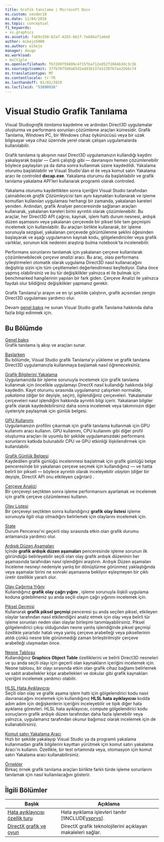 ```yaml
---
title: Grafik tanılama | Microsoft Docs
ms.custom: seodec18
ms.date: 11/04/2016
ms.topic: conceptual
f1_keywords:
- vs.graphics
ms.assetid: fa69c550-62a7-41b5-bb1f-7eb04af1a6e8
author: mikejo5000
ms.author: mikejo
manager: douge
ms.workload:
- multiple
ms.openlocfilehash: fb7289759499c4715fba712ed52f1664b3dc3c3b
ms.sourcegitcommit: 37fb7075b0a65d2add3b137a5230767aa3266c74
ms.translationtype: MT
ms.contentlocale: tr-TR
ms.lasthandoff: 01/02/2019
ms.locfileid: "53890936"
---
```

# <a name="visual-studio-graphics-diagnostics"></a>Visual Studio Grafik Tanılama
Visual Studio*grafik tanılama* kaydetme ve ardından Direct3D uygulamalar oluşturma ve performans sorunları çözümleme araçları kümesidir. Grafik Tanılama, Windows PC, bir Windows cihaz öykünücüsü veya bir uzak bilgisayar veya cihaz üzerinde yerel olarak çalışan uygulamalarda kullanılabilir.  

 Grafik tanılama iş akışının nasıl Direct3D uygulamanızın kullandığı kaydını yakalayarak başlar — Canlı çalıştığı gibi — davranışını hemen çözümlenebilir böylece paylaşılan ya da daha sonra kullanmak üzere kaydedildi. Yakalama oturumu başlatılabilir ve Visual Studio'dan el ile veya komut satırı Yakalama aracı ile controled **dxcap.exe**. Yakalama oturumu da başlatılabilir ve grafik tanılama yakalama API'leri kullanarak programlı olarak controled.  

 Yakalama oturumu kaydettikten sonra içeriğini Visual Studio tarafından çalınabilecek *grafik Çözümleyicisi* tam aynı kaynakları kullanarak ve işleme komutları kullanılan uygulaması herhangi bir zamanda, yakalanan kareleri yeniden. Ardından, grafik Analyer penceresinde sağlanan araçları kullanarak, yakalanan kareleri birini ayrıntılı olarak çözümlenebilir. Bu araçlar, her Direct3D API çağrısı, kaynak, işlem hattı durum nesnesi, ardışık düzen aşamasını veya yakalanan çerçevede bir piksel bile tam geçmişini incelemek için kullanılabilir. Bu araçları birlikte kullanarak, bir işleme sorunuyla sezgisel, yakalanan çerçevede görüntülenme şeklini öğesinden başlayarak ve aşağı uygulamanın kaynak kodu, gölgelendiriciler veya grafik varlıklar, sorunun kök nedenini araştırıp bulma notebook'ta incelenebilir.  

 Performans sorunlarını tanılamak için yakalanan çerçeve kullanılarak çözümlenebilecek *çerçeve analizi* aracı. Bu araç, olası performans iyileştirmeleri otomatik olarak uygulama Direct3D nasıl kullanacağını değiştirip sizin için tüm çeşitlemeleri değerlendirmesi keşfediyor. Daha önce yapmış olabilirsiniz ve bu tür değişiklikler yalnızca el ile bulmak için benchmarked hangilerinin yapılan bir fark giden. Çerçeve Analizi ile yalnızca faydalı olur bildiğiniz değişiklikler yapmanız gerekir.  

 Grafik Tanılama'yı arayın ve en iyi şekilde çalıştırın, grafik açısından zengin Direct3D uygulaması yardımcı olur.  

 Devam [genel bakış](overview-of-visual-studio-graphics-diagnostics.md) ne sunan Visual Studio grafik Tanılama hakkında daha fazla bilgi edinmek için.  

## <a name="in-this-section"></a>Bu Bölümde  
 [Genel bakış](overview-of-visual-studio-graphics-diagnostics.md)  
 Grafik tanılama iş akışı ve araçları sunar.  

 [Başlarken](getting-started-with-visual-studio-graphics-diagnostics.md)  
 Bu bölümde, Visual Studio grafik Tanılama'yı yükleme ve grafik tanılama Direct3D uygulamanızla kullanmaya başlamak nasıl öğreneceksiniz.  

 [Grafik Bilgilerini Yakalama](capturing-graphics-information.md)  
 Uygulamanızda bir işleme sorunuyla incelemek için grafik tanılama kullanmak için öncelikle uygulamayı DirectX nasıl kullandığı hakkında bilgi kaydedin. Kayıt oturumu sırasında uygulamanız çalışırken normalde, *yakalama* (diğer bir deyişle, seçin), ilgilendiğiniz çerçeveleri. Yakalamalar çerçeveleri nasıl işlendiğini hakkında ayrıntılı bilgi içerir. Yakalanan bilgiler grafik olarak kaydedebilirsiniz daha sonra incelemek veya takımınızın diğer üyeleriyle paylaşmak için günlük belgesi.  

 [GPU Kullanımı](gpu-usage.md)  
 Uygulamanızın profilini çıkarmak için grafik tanılama kullanmak için GPU kullanımı aracı kullanın. GPU kullanımı, CPU kullanımı gibi diğer profil oluşturma araçları ile uyumlu bir şekilde uygulamanızdaki performans sorunlarını katkıda bulunabilir CPU ve GPU etkinliği ilişkilendirmek için kullanılabilir.  

 [Grafik Günlük Belgesi](graphics-log-document.md)  
 Kaydedilen grafik günlüğü incelenmesi başlatmak için grafik günlüğü belge penceresinde bir yakalanan çerçeve seçmek için kullandığınız — ve hatta belirli bir pikseli — böylece ayrıntılı olarak inceleyebilir *olayları* (diğer bir deyişle, DirectX API onu etkileyen çağrıları) .  

 [Çerçeve Analizi](graphics-frame-analysis.md)  
 Bir çerçeveyi seçtikten sonra işleme performansını ayarlamak ve incelemek için grafik çerçeve çözümlemesi kullanın.  

 [Olay Listesi](graphics-event-list.md)  
 Bir çerçeveyi seçtikten sonra kullandığınız **grafik olay listesi** işleme sorunuyla ilgili olup olmadığını belirlemek için olaylarını incelemek için.  

 [State](graphics-state.md)  
 Durum Penceresi'ni geçerli olay sırasında etkin olan grafik durumu anlamanıza yardımcı olur.  

 [Ardışık Düzen Aşamaları](graphics-pipeline-stages.md)  
 İçinde **grafik ardışık düzen aşamaları** penceresinde işleme sorunun ilk göründüğü belirleyebilir seçili olan olay grafik ardışık düzeninin her aşamasında tarafından nasıl işlendiğini araştırın. Ardışık Düzen aşamaları İnceleme nesneyi nedeniyle yanlış bir dönüştürme görünmez yaklaştığında veya aşamalar birini ne sonraki aşamasına bekliyor eşleşmeyen bir çıktı üretir özellikle yararlı olur.  

 [Olay Çağırma Yığını](graphics-event-call-stack.md)  
 Kullandığınız **grafik olay çağrı yığını** , işleme sorunuyla ilişkili uygulama koduna gidebilmeniz şu anda seçili olayın çağrı yığınını incelemek için.  

 [Piksel Geçmişi](graphics-pixel-history.md)  
 Kullanarak **grafik piksel geçmişi** penceresi şu anda seçilen piksel, etkileyen olaylar tarafından nasıl etkilendiğini analiz etmek için olay veya belirli tür işleme sorunları neden olan olaylar birleşimi tanımlayabilirsiniz. Piksel gölgelendirici çıkışı olduğundan nesne yanlış işlendiğinde piksel geçmişi özellikle yararlıdır hatalı veya yanlış çerçeve arabelleği veya piksellerinin atıldı çünkü nesne bile görünmediği zaman birleştirilmiştir çerçeve arabelleği ulaşmadan önce.  

 [Nesne Tablosu](graphics-object-table.md)  
 Kullandığınız **Graphics Object Table** özelliklerini ve belirli Direct3D nesneleri ve şu anda seçili olayı için geçerli olan kaynakların içeriğini incelemek için. Nesne tablosu, bir olayı sırasında etkin olan grafik cihaz bağlamı belirlemek ve sabit arabellekler köşe arabellekleri ve dokular gibi grafik kaynakları içeriğini incelemek yardımcı olabilir.  

 [HLSL Hata Ayıklayıcısı](hlsl-shader-debugger.md)  
 Seçili olan olay ve grafik aşama işlem hattı için gölgelendirici kodu nasıl davranacağını incelemek için kullandığınız **HLSL hata ayıklayıcısı** kodda adım adım için değişkenlerin içeriğini inceleyebilir ve tipik diğer hata ayıklama görevleri. HLSL hata ayıklayıcısı, compute gölgelendirici kodu sonuçlarını grafik ardışık düzen tarafından daha fazla işlenebilir veya yalnızca, uygulamanız tarafından okunur bağımsız olarak incelemek için de kullanabilirsiniz.  

 [Komut satırı Yakalama Aracı](command-line-capture-tool.md)  
 Hızlı bir şekilde yakalayıp Visual Studio ya da programlı yakalama kullanmadan grafik bilgilerini kayıttan yürütmek için komut satırı yakalama Aracı'nı kullanın. Özellikle, bir test ortamında veya, otomasyon için komut satırı Yakalama aracı kullanabilirsiniz.  

 [Örnekler](graphics-diagnostics-examples.md)  
 Birkaç örnek grafik tanılama araçları birlikte farklı türde işleme sorunlarını tanılamak için nasıl kullanılacağını gösterir.  

## <a name="related-sections"></a>İlgili Bölümler  

| Başlık | Açıklama |
| - | - |
| [Hata ayıklayıcısı özellik turu](/visualstudio/debugger/debugger-feature-tour) | Hata ayıklama işlevleri tanıtır [!INCLUDE[vsprvs](../../code-quality/includes/vsprvs_md.md)]. |
| [DirectX grafik ve oyun](http://go.microsoft.com/fwlink/?LinkId=256498) | DirectX grafik teknolojilerini açıklayan makaleleri sağlar. |
